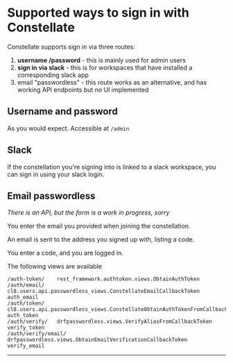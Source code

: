 # Supported ways to sign in with Constellate

Constellate supports sign in via three routes:

1. **username /password** - this is mainly used for admin users
2. **sign in via slack** - this is for workspaces that have installed a corresponding slack app
3. email "passwordless" - this route works as an alternative, and has working API endpoints but no UI implemented

## Username and password

As you would expect. Accessible at `/admin`


## Slack

If the constellation you're signing into is linked to a slack workspace, you can sign in using your slack login.


## Email passwordless

_There is an API, but the form is a work in progress, sorry_

You enter the email you provided when joining the constellation.

An email is sent to the address you signed up with, listing a code.

You enter a code, and you are logged in.

The following views are available

```
/auth-token/    rest_framework.authtoken.views.ObtainAuthToken
/auth/email/    cl8.users.api.passwordless_views.ConstellateEmailCallbackToken  auth_email
/auth/token/    cl8.users.api.passwordless_views.ConstellateObtainAuthTokenFromCallbackToken    auth_token
/auth/verify/   drfpasswordless.views.VerifyAliasFromCallbackToken      verify_token
/auth/verify/email/     drfpasswordless.views.ObtainEmailVerificationCallbackToken      verify_email
```




---
